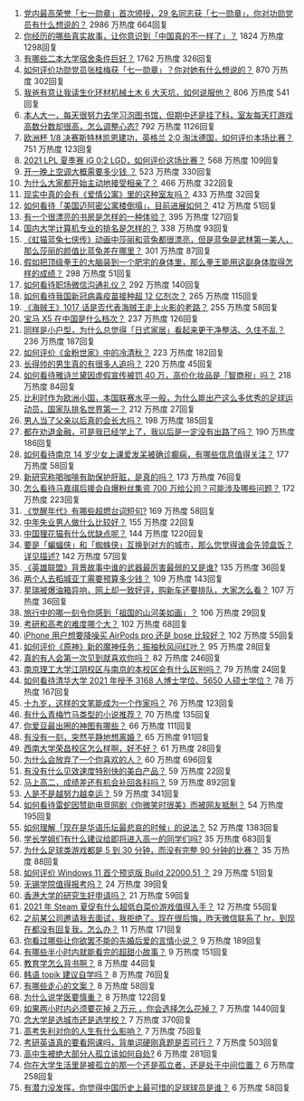 1. [党内最高荣誉「七一勋章」首次颁授，29 名同志获「七一勋章」，你对功勋党员有什么想说的？](https://www.zhihu.com/question/468683456) 2986 万热度 664回复
1. [你经历的哪些真实故事，让你意识到「中国真的不一样了」？](https://www.zhihu.com/question/429896850) 1824 万热度 1298回复
1. [有哪些二本大学宿舍条件巨好？](https://www.zhihu.com/question/374028292) 1762 万热度 326回复
1. [如何评价功勋党员张桂梅获「七一勋章」？你对她有什么想说的？](https://www.zhihu.com/question/468714113) 870 万热度 302回复
1. [我爸有意让我读生化环材机械土木 6 大天坑，如何说服他？](https://www.zhihu.com/question/468659467) 806 万热度 541回复
1. [本人大一，每天很努力去学习泡图书馆，但期中还是挂了科，室友每天打游戏高数分数却很高，怎么调整心态?](https://www.zhihu.com/question/355894234) 792 万热度 1126回复
1. [欧洲杯 1/8 决赛斯特林凯恩建功，英格兰 2:0 淘汰德国，如何评价本场比赛？](https://www.zhihu.com/question/468932254) 751 万热度 123回复
1. [2021 LPL 夏季赛 iG 0:2 LGD，如何评价这场比赛？](https://www.zhihu.com/question/468845366) 568 万热度 109回复
1. [开一晚上空调大概需要多少钱 ？](https://www.zhihu.com/question/30844890) 523 万热度 330回复
1. [为什么大家都开始主动地接受相亲了？](https://www.zhihu.com/question/455245266) 466 万热度 322回复
1. [现实中真的会有《爱情公寓》里的这种室友吗？](https://www.zhihu.com/question/465045658) 433 万热度 32回复
1. [如何看待「美国迈阿密公寓楼倒塌」，目前进展如何？](https://www.zhihu.com/question/467307206) 412 万热度 51回复
1. [有一个很漂亮的书房是怎样的一种体验？](https://www.zhihu.com/question/37664691) 395 万热度 127回复
1. [国内大学计算机专业的排名是怎样的？](https://www.zhihu.com/question/19825429) 338 万热度 93回复
1. [《虹猫蓝兔七侠传》动画中莎丽和蓝兔都很漂亮，但是蓝兔是武林第一美人，那么莎丽的颜值比蓝兔差在哪里？](https://www.zhihu.com/question/457762212) 301 万热度 87回复
1. [假如把顶级拳王的大脑装到一个肥宅的身体里，那么拳王能用这副身体取得怎样的成绩？](https://www.zhihu.com/question/464880108) 298 万热度 51回复
1. [如何看待职场微信沟通礼仪？](https://www.zhihu.com/question/467777965) 292 万热度 140回复
1. [如何看待我国新冠病毒疫苗接种超 12 亿剂次？](https://www.zhihu.com/question/468800069) 265 万热度 115回复
1. [《海贼王》1017 话是否代表海贼王走上火影的老路？](https://www.zhihu.com/question/468180174) 255 万热度 58回复
1. [宝马 X5 在中国是什么档次？](https://www.zhihu.com/question/458266368) 237 万热度 126回复
1. [同样是小户型，为什么总觉得「日式家居」看起来更干净整洁、久住不乱？](https://www.zhihu.com/question/456011068) 236 万热度 187回复
1. [如何评价《金粉世家》中的冷清秋？](https://www.zhihu.com/question/30038693) 223 万热度 182回复
1. [长得帅的男生真的有很多人追吗？](https://www.zhihu.com/question/466307046) 220 万热度 45回复
1. [如何看待雅诗兰黛因虚假宣传被罚 40 万，高价化妆品是「智商税」吗？](https://www.zhihu.com/question/468588693) 218 万热度 84回复
1. [比利时作为欧洲小国，本国联赛水平一般，为什么能出产这么多优秀的足球运动员，国家队排名世界第一？](https://www.zhihu.com/question/466590026) 212 万热度 27回复
1. [男人当了父亲以后真的会长大吗？](https://www.zhihu.com/question/440051636) 198 万热度 185回复
1. [都在劝退金融，可是我已经学上了，我以后是一定没有出路了吗？](https://www.zhihu.com/question/446100938) 190 万热度 186回复
1. [如何看待南京 14 岁少女上课爱发呆被确诊癫痫，有哪些信息值得关注？](https://www.zhihu.com/question/468699123) 177 万热度 58回复
1. [新研究称喝咖啡有助保护肝脏，是真的吗？](https://www.zhihu.com/question/468425699) 173 万热度 76回复
1. [怎么看待马嘉祺后援会自爆粉丝集资 700 万给公司？可能涉及哪些问题？](https://www.zhihu.com/question/468354788) 172 万热度 223回复
1. [《觉醒年代》有哪些超燃台词短句?](https://www.zhihu.com/question/463340352) 169 万热度 58回复
1. [中年失业男人做什么比较好？](https://www.zhihu.com/question/466372244) 155 万热度 22回复
1. [中国狸花猫有什么优缺点呢？](https://www.zhihu.com/question/49379992) 144 万热度 1220回复
1. [要是「蝙蝠侠」和「蜘蛛侠」互换到对方的城市，那么您觉得谁会先领盒饭？详见描述?](https://www.zhihu.com/question/462783033) 142 万热度 57回复
1. [《英雄联盟》背景故事中谁的武器最厉害最弱的又是谁?](https://www.zhihu.com/question/368290147) 135 万热度 36回复
1. [两个人去稻城亚丁需要预算多少钱？](https://www.zhihu.com/question/386004019) 109 万热度 143回复
1. [星瑞被爆油箱异响，网上却一致好评，购新车还要排队，大家怎么看？](https://www.zhihu.com/question/468572924) 107 万热度 36回复
1. [旅行中的哪一刻令你感到「祖国的山河美如画」？](https://www.zhihu.com/question/468764145) 106 万热度 29回复
1. [考研和高考的难度哪个大？](https://www.zhihu.com/question/267738677) 102 万热度 68回复
1. [iPhone 用户想要降噪买 AirPods pro 还是 bose 比较好？](https://www.zhihu.com/question/448041273) 102 万热度 55回复
1. [如何评价《原神》新的魔神任务：振袖秋风问红叶？](https://www.zhihu.com/question/468664015) 95 万热度 28回复
1. [真的有人会第一次见到就喜欢你吗？](https://www.zhihu.com/question/466085183) 82 万热度 246回复
1. [南京理工大学江阴校区与南京的本校区会有什么区别吗？](https://www.zhihu.com/question/368151829) 79 万热度 24回复
1. [如何看待清华大学 2021 年授予 3168 人博士学位、5650 人硕士学位？](https://www.zhihu.com/question/468084761) 78 万热度 167回复
1. [十九岁，这样的文笔能成为一个作家吗？](https://www.zhihu.com/question/460213886) 76 万热度 123回复
1. [有什么青梅竹马类型的小说推荐？](https://www.zhihu.com/question/266632758) 70 万热度 135回复
1. [你爱豆最出圈的神图有哪些？](https://www.zhihu.com/question/463522733) 66 万热度 111回复
1. [有没有一刻，突然平静地想离婚？](https://www.zhihu.com/question/315066488) 65 万热度 911回复
1. [西南大学荣昌校区怎么样啊，好不好？](https://www.zhihu.com/question/407567862) 61 万热度 28回复
1. [为什么会放弃了一个你喜欢的人？](https://www.zhihu.com/question/466910224) 60 万热度 696回复
1. [有没有什么见效速度特别快的美白产品？](https://www.zhihu.com/question/467016005) 59 万热度 22回复
1. [马上高二，成绩差还有机会补回各科吗？](https://www.zhihu.com/question/463520978) 59 万热度 892回复
1. [人是不是越努力越幸运？](https://www.zhihu.com/question/461176920) 59 万热度 341回复
1. [如何看待雷蛇因赞助电竞网剧《你微笑时很美》而被网友抵制？](https://www.zhihu.com/question/468432056) 54 万热度 195回复
1. [如何理解「现在是华语乐坛最悲哀的时候」的说法？](https://www.zhihu.com/question/358590192) 52 万热度 1383回复
1. [学长学姐们有什么建议给即将进入高一的同学们吗?](https://www.zhihu.com/question/281737071) 35 万热度 683回复
1. [为什么足球类游戏都是 5 到 30 分钟，而没有完整 90 分钟的比赛？](https://www.zhihu.com/question/24892260) 35 万热度 88回复
1. [如何评价 Windows 11 首个预览版 Build 22000.51 ？](https://www.zhihu.com/question/468659107) 29 万热度 51回复
1. [无锡学院值得报考吗？](https://www.zhihu.com/question/466950853) 24 万热度 39回复
1. [香港大学的研究生好申请吗？](https://www.zhihu.com/question/22632391) 21 万热度 59回复
1. [2021 年 Steam 夏促有什么超低白菜价游戏值得入手？](https://www.zhihu.com/question/467846705) 12 万热度 55回复
1. [之前某公司邀请我去面试，我拒绝了。现在很后悔，昨天微信联系了 hr，到现在都没有回复我，怎么办？](https://www.zhihu.com/question/458631006) 11 万热度 171回复
1. [你看过哪些让你欲罢不能的先婚后爱的言情小说？](https://www.zhihu.com/question/346921290) 9 万热度 189回复
1. [有哪些半小时内就能看完的超甜小故事？](https://www.zhihu.com/question/443425789) 9 万热度 151回复
1. [教育学怎么背书啊？](https://www.zhihu.com/question/462842524) 8 万热度 44回复
1. [韩语 topik 建议自学吗？](https://www.zhihu.com/question/307658531) 8 万热度 76回复
1. [有哪些走心的文案？](https://www.zhihu.com/question/462263149) 8 万热度 58回复
1. [为什么说学医要慎重？](https://www.zhihu.com/question/319882036) 8 万热度 122回复
1. [如果两小时内必须要花掉 2 万元 ，你会选择怎么花掉？](https://www.zhihu.com/question/467133296) 7 万热度 1440回复
1. [念大学是选城市还是选学校？](https://www.zhihu.com/question/47876709) 7 万热度 370回复
1. [高考失利对你的人生有什么影响？](https://www.zhihu.com/question/20876925) 7 万热度 75回复
1. [考研英语真的要看网课吗，背单词硬刚真题是否可行？](https://www.zhihu.com/question/376186399) 7 万热度 503回复
1. [高中生被绝大部分人孤立该如何自处?](https://www.zhihu.com/question/467662742) 6 万热度 281回复
1. [你在大学生活里是被孤立的那一个还是孤立者，还是处于中间位置？](https://www.zhihu.com/question/460650437) 6 万热度 258回复
1. [有潜力没发挥，你觉得中国历史上最可惜的足球球员是谁？](https://www.zhihu.com/question/464338288) 6 万热度 58回复